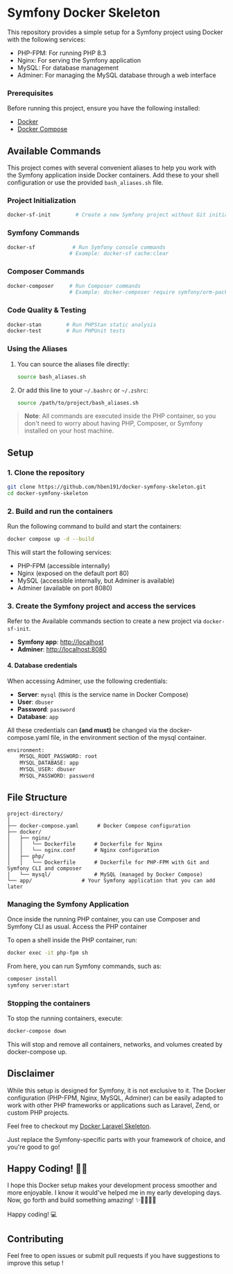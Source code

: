 # Symfony Docker Skeleton

This repository provides a simple setup for a Symfony project using Docker with the following services:
- PHP-FPM: For running PHP 8.3
- Nginx: For serving the Symfony application
- MySQL: For database management
- Adminer: For managing the MySQL database through a web interface
    

### Prerequisites

Before running this project, ensure you have the following installed:

- [Docker](https://docs.docker.com/get-docker/)
- [Docker Compose](https://docs.docker.com/compose/install/)

## Available Commands

This project comes with several convenient aliases to help you work with the Symfony application inside Docker containers. Add these to your shell configuration or use the provided `bash_aliases.sh` file.

### Project Initialization
```bash
docker-sf-init        # Create a new Symfony project without Git initialization
```

### Symfony Commands
```bash
docker-sf            # Run Symfony console commands
                    # Example: docker-sf cache:clear
```

### Composer Commands
```bash
docker-composer     # Run Composer commands
                    # Example: docker-composer require symfony/orm-pack
```

### Code Quality & Testing
```bash
docker-stan        # Run PHPStan static analysis
docker-test        # Run PHPUnit tests
```

### Using the Aliases

1. You can source the aliases file directly:
   ```bash
   source bash_aliases.sh
   ```

2. Or add this line to your `~/.bashrc` or `~/.zshrc`:
   ```bash
   source /path/to/project/bash_aliases.sh
   ```

> **Note**: All commands are executed inside the PHP container, so you don't need to worry about having PHP, Composer, or Symfony installed on your host machine.


## Setup
### 1. Clone the repository

```bash
git clone https://github.com/hben191/docker-symfony-skeleton.git
cd docker-symfony-skeleton
```

### 2. Build and run the containers


Run the following command to build and start the containers:

```bash
docker compose up -d --build
```

This will start the following services:

- PHP-FPM (accessible internally)
- Nginx (exposed on the default port 80)
- MySQL (accessible internally, but Adminer is available)
- Adminer (available on port 8080)

### 3. Create the Symfony project and access the services

Refer to the Available commands section to create a new project via `docker-sf-init`.

- **Symfony app**: [http://localhost](http://localhost)
- **Adminer**: [http://localhost:8080](http://localhost:8080)

#### 4. Database credentials

When accessing Adminer, use the following credentials:
- **Server**: `mysql` (this is the service name in Docker Compose)
- **User**: `dbuser`
- **Password**: `password`
- **Database**: `app`

All these credentials can **(and must)** be changed via the docker-compose.yaml file, in the environment section of the mysql container.

```bash
environment:
    MYSQL_ROOT_PASSWORD: root
    MYSQL_DATABASE: app
    MYSQL_USER: dbuser
    MYSQL_PASSWORD: password
```

## File Structure

```
project-directory/
│
├── docker-compose.yaml      # Docker Compose configuration
├── docker/
│   ├── nginx/
│   │   └── Dockerfile      # Dockerfile for Nginx
│   │   └── nginx.conf      # Nginx configuration
│   ├── php/
│   │   └── Dockerfile      # Dockerfile for PHP-FPM with Git and Symfony CLI and composer
│   └── mysql/              # MySQL (managed by Docker Compose)
└── app/                # Your Symfony application that you can add later
```

### Managing the Symfony Application

Once inside the running PHP container, you can use Composer and Symfony CLI as usual.
Access the PHP container

To open a shell inside the PHP container, run:

``` bash
docker exec -it php-fpm sh
```

From here, you can run Symfony commands, such as:

``` bash
composer install
symfony server:start
```

### Stopping the containers

To stop the running containers, execute:

```bash
docker-compose down
```

This will stop and remove all containers, networks, and volumes created by docker-compose up.

## Disclaimer

While this setup is designed for Symfony, it is not exclusive to it. The Docker configuration (PHP-FPM, Nginx, MySQL, Adminer) can be easily adapted to work with other PHP frameworks or applications such as Laravel, Zend, or custom PHP projects.

Feel free to checkout my [Docker Laravel Skeleton](https://github.com/hben191/docker-laravel-skeleton).

Just replace the Symfony-specific parts with your framework of choice, and you're good to go!

## Happy Coding! 🎉🚀

I hope this Docker setup makes your development process smoother and more enjoyable. I know it would've helped me in my early developing days.
 Now, go forth and build something amazing! ✨👨‍💻👩‍💻

Happy coding! 💻

## Contributing

Feel free to open issues or submit pull requests if you have suggestions to improve this setup !